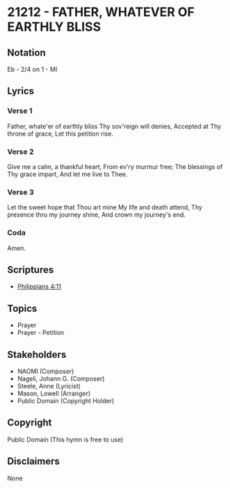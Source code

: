 # 21212 - FATHER, WHATEVER OF EARTHLY BLISS

## Notation

Eb - 2/4 on 1 - MI

## Lyrics

### Verse 1

Father, whate'er of earthly bliss Thy sov'reign will denies, Accepted at Thy throne of grace, Let this petition rise.

### Verse 2

Give me a calm, a thankful heart, From ev'ry murmur free; The blessings of Thy grace impart, And let me live to Thee.

### Verse 3

Let the sweet hope that Thou art mine My life and death attend, Thy presence thru my journey shine, And crown my journey's end.

### Coda

Amen.


## Scriptures

- [Philippians 4:11](https://www.biblegateway.com/passage/?search=Philippians%204%3A11)

## Topics

- Prayer
- Prayer - Petition

## Stakeholders

- NAOMI (Composer)
- Nageli, Johann G. (Composer)
- Steele, Anne (Lyricist)
- Mason, Lowell (Arranger)
- Public Domain (Copyright Holder)

## Copyright

Public Domain
(This hymn is free to use)

## Disclaimers

None


